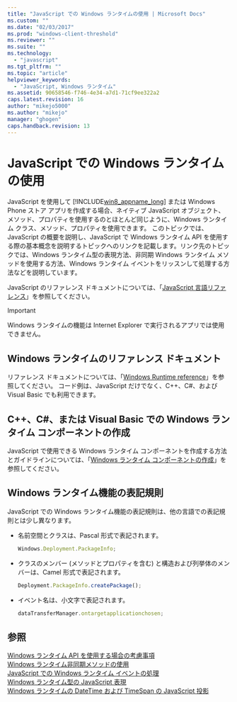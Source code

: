 ```yaml
---
title: "JavaScript での Windows ランタイムの使用 | Microsoft Docs"
ms.custom: ""
ms.date: "02/03/2017"
ms.prod: "windows-client-threshold"
ms.reviewer: ""
ms.suite: ""
ms.technology: 
  - "javascript"
ms.tgt_pltfrm: ""
ms.topic: "article"
helpviewer_keywords: 
  - "JavaScript, Windows ランタイム"
ms.assetid: 90658546-f746-4e34-a7d1-71cf9ee322a2
caps.latest.revision: 16
author: "mikejo5000"
ms.author: "mikejo"
manager: "ghogen"
caps.handback.revision: 13
---
```

# JavaScript での Windows ランタイムの使用
JavaScript を使用して [!INCLUDE[win8_appname_long](../javascript/includes/win8-appname-long-md.md)] または Windows Phone ストア アプリを作成する場合、ネイティブ JavaScript オブジェクト、メソッド、プロパティを使用するのとほとんど同じように、Windows ランタイム クラス、メソッド、プロパティを使用できます。  このトピックでは、JavaScript の概要を説明し、JavaScript で Windows ランタイム API を使用する際の基本概念を説明するトピックへのリンクを記載します。リンク先のトピックでは、Windows ランタイム型の表現方法、非同期 Windows ランタイム メソッドを使用する方法、Windows ランタイム イベントをリッスンして処理する方法などを説明しています。  
  
 JavaScript のリファレンス ドキュメントについては、「[JavaScript 言語リファレンス](../javascript/javascript-language-reference.md)」を参照してください。  
  
> [!IMPORTANT]
>  Windows ランタイムの機能は Internet Explorer で実行されるアプリでは使用できません。  
  
## Windows ランタイムのリファレンス ドキュメント  
 リファレンス ドキュメントについては、「[Windows Runtime reference](http://msdn.microsoft.com/ja-jp/8fe97dbf-8cd4-435f-b481-9e83d0519f9e)」を参照してください。  コード例は、JavaScript だけでなく、C\+\+、C\#、および Visual Basic でも利用できます。  
  
## C\+\+、C\#、または Visual Basic での Windows ランタイム コンポーネントの作成  
 JavaScript で使用できる Windows ランタイム コンポーネントを作成する方法とガイドラインについては、「[Windows ランタイム コンポーネントの作成](http://msdn.microsoft.com/library/9a6b8f0a-7d5e-40a0-a9c5-a59b4908e133)」を参照してください。  
  
## Windows ランタイム機能の表記規則  
 JavaScript での Windows ランタイム機能の表記規則は、他の言語での表記規則とは少し異なります。  
  
-   名前空間とクラスは、Pascal 形式で表記されます。  
  
    ```javascript  
    Windows.Deployment.PackageInfo;  
    ```  
  
-   クラスのメンバー \(メソッドとプロパティを含む\) と構造および列挙体のメンバーは、Camel 形式で表記されます。  
  
    ```javascript  
    Deployment.PackageInfo.createPackage();  
    ```  
  
-   イベント名は、小文字で表記されます。  
  
    ```javascript  
    dataTransferManager.ontargetapplicationchosen;  
    ```  
  
## 参照  
 [Windows ランタイム API を使用する場合の考慮事項](../jswinrt/considerations-when-using-the-windows-runtime-api.md)   
 [Windows ランタイム非同期メソッドの使用](../jswinrt/using-windows-runtime-asynchronous-methods.md)   
 [JavaScript での Windows ランタイム イベントの処理](../jswinrt/handling-windows-runtime-events-in-javascript.md)   
 [Windows ランタイム型の JavaScript 表現](../jswinrt/javascript-representation-of-windows-runtime-types.md)   
 [Windows ランタイムの DateTime および TimeSpan の JavaScript 投影](../jswinrt/windows-runtime-datetime-and-timespan-representations.md)